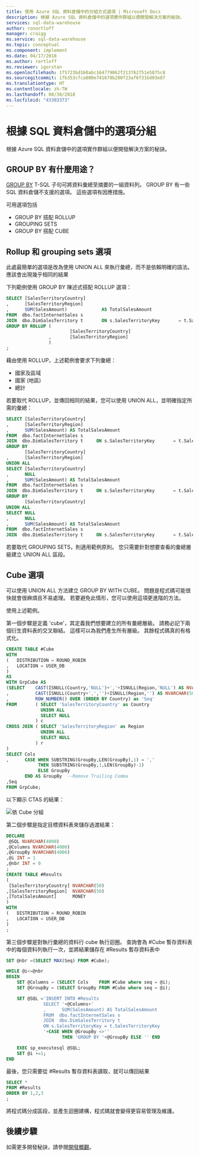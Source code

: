 ```yaml
---
title: 使用 Azure SQL 資料倉儲中的分組方式選項 | Microsoft Docs
description: 根據 Azure SQL 資料倉儲中的選項實作群組以便開發解決方案的秘訣。
services: sql-data-warehouse
author: ronortloff
manager: craigg
ms.service: sql-data-warehouse
ms.topic: conceptual
ms.component: implement
ms.date: 04/17/2018
ms.author: rortloff
ms.reviewer: igorstan
ms.openlocfilehash: 1f5723bd160abc164779062f213762751e5875c8
ms.sourcegitcommit: 1fb353cfca800e741678b200f23af6f31bd03e87
ms.translationtype: HT
ms.contentlocale: zh-TW
ms.lasthandoff: 08/30/2018
ms.locfileid: "43303373"
---
```

# <a name="group-by-options-in-sql-data-warehouse"></a>根據 SQL 資料倉儲中的選項分組
根據 Azure SQL 資料倉儲中的選項實作群組以便開發解決方案的秘訣。

## <a name="what-does-group-by-do"></a>GROUP BY 有什麼用途？

[GROUP BY](/sql/t-sql/queries/select-group-by-transact-sql) T-SQL 子句可將資料彙總至摘要的一組資料列。 GROUP BY 有一些 SQL 資料倉儲不支援的選項。 這些選項有因應措施。

可用選項包括

* GROUP BY 搭配 ROLLUP
* GROUPING SETS
* GROUP BY 搭配 CUBE

## <a name="rollup-and-grouping-sets-options"></a>Rollup 和 grouping sets 選項
此處最簡單的選項是改為使用 UNION ALL 來執行彙總，而不是依賴明確的語法。 應該會出現幾乎相同的結果

下列範例使用 GROUP BY 陳述式搭配 ROLLUP 選項：
```sql
SELECT [SalesTerritoryCountry]
,      [SalesTerritoryRegion]
,      SUM(SalesAmount)             AS TotalSalesAmount
FROM  dbo.factInternetSales s
JOIN  dbo.DimSalesTerritory t       ON s.SalesTerritoryKey       = t.SalesTerritoryKey
GROUP BY ROLLUP (
                        [SalesTerritoryCountry]
                ,       [SalesTerritoryRegion]
                )
;
```

藉由使用 ROLLUP，上述範例會要求下列彙總：

* 國家及區域
* 國家 (地區)
* 總計

若要取代 ROLLUP，並傳回相同的結果，您可以使用 UNION ALL，並明確指定所需的彙總：

```sql
SELECT [SalesTerritoryCountry]
,      [SalesTerritoryRegion]
,      SUM(SalesAmount) AS TotalSalesAmount
FROM  dbo.factInternetSales s
JOIN  dbo.DimSalesTerritory t     ON s.SalesTerritoryKey       = t.SalesTerritoryKey
GROUP BY
       [SalesTerritoryCountry]
,      [SalesTerritoryRegion]
UNION ALL
SELECT [SalesTerritoryCountry]
,      NULL
,      SUM(SalesAmount) AS TotalSalesAmount
FROM  dbo.factInternetSales s
JOIN  dbo.DimSalesTerritory t     ON s.SalesTerritoryKey       = t.SalesTerritoryKey
GROUP BY
       [SalesTerritoryCountry]
UNION ALL
SELECT NULL
,      NULL
,      SUM(SalesAmount) AS TotalSalesAmount
FROM  dbo.factInternetSales s
JOIN  dbo.DimSalesTerritory t     ON s.SalesTerritoryKey       = t.SalesTerritoryKey;
```

若要取代 GROUPING SETS，則適用範例原則。 您只需要針對想要查看的彙總層級建立 UNION ALL 區段。

## <a name="cube-options"></a>Cube 選項
可以使用 UNION ALL 方法建立 GROUP BY WITH CUBE。 問題是程式碼可能很快就會很麻煩且不易處理。 若要避免此情形，您可以使用這項更進階的方法。

使用上述範例。

第一個步驟是定義 'cube'，其定義我們想要建立的所有彙總層級。 請務必記下兩個衍生資料表的交叉聯結。 這樣可以為我們產生所有層級。 其餘程式碼真的有格式化。

```sql
CREATE TABLE #Cube
WITH
(   DISTRIBUTION = ROUND_ROBIN
,   LOCATION = USER_DB
)
AS
WITH GrpCube AS
(SELECT    CAST(ISNULL(Country,'NULL')+','+ISNULL(Region,'NULL') AS NVARCHAR(50)) as 'Cols'
,          CAST(ISNULL(Country+',','')+ISNULL(Region,'') AS NVARCHAR(50))  as 'GroupBy'
,          ROW_NUMBER() OVER (ORDER BY Country) as 'Seq'
FROM       ( SELECT 'SalesTerritoryCountry' as Country
             UNION ALL
             SELECT NULL
           ) c
CROSS JOIN ( SELECT 'SalesTerritoryRegion' as Region
             UNION ALL
             SELECT NULL
           ) r
)
SELECT Cols
,      CASE WHEN SUBSTRING(GroupBy,LEN(GroupBy),1) = ','
            THEN SUBSTRING(GroupBy,1,LEN(GroupBy)-1)
            ELSE GroupBy
       END AS GroupBy  --Remove Trailing Comma
,Seq
FROM GrpCube;
```

以下顯示 CTAS 的結果：

![依 Cube 分組](media/sql-data-warehouse-develop-group-by-options/sql-data-warehouse-develop-group-by-cube.png)

第二個步驟是指定目標資料表來儲存過渡結果：

```sql
DECLARE
 @SQL NVARCHAR(4000)
,@Columns NVARCHAR(4000)
,@GroupBy NVARCHAR(4000)
,@i INT = 1
,@nbr INT = 0
;
CREATE TABLE #Results
(
 [SalesTerritoryCountry] NVARCHAR(50)
,[SalesTerritoryRegion]  NVARCHAR(50)
,[TotalSalesAmount]      MONEY
)
WITH
(   DISTRIBUTION = ROUND_ROBIN
,   LOCATION = USER_DB
)
;
```

第三個步驟是對執行彙總的資料行 cube 執行迴圈。 查詢會為 #Cube 暫存資料表中的每個資料列執行一次，並將結果儲存在 #Results 暫存資料表中

```sql
SET @nbr =(SELECT MAX(Seq) FROM #Cube);

WHILE @i<=@nbr
BEGIN
    SET @Columns = (SELECT Cols    FROM #Cube where seq = @i);
    SET @GroupBy = (SELECT GroupBy FROM #Cube where seq = @i);

    SET @SQL ='INSERT INTO #Results
              SELECT '+@Columns+'
              ,      SUM(SalesAmount) AS TotalSalesAmount
              FROM  dbo.factInternetSales s
              JOIN  dbo.DimSalesTerritory t  
              ON s.SalesTerritoryKey = t.SalesTerritoryKey
              '+CASE WHEN @GroupBy <>''
                     THEN 'GROUP BY '+@GroupBy ELSE '' END

    EXEC sp_executesql @SQL;
    SET @i +=1;
END
```

最後，您只需要從 #Results 暫存資料表讀取，就可以傳回結果

```sql
SELECT *
FROM #Results
ORDER BY 1,2,3
;
```

將程式碼分成區段，並產生迴圈建構，程式碼就會變得更容易管理及維護。

## <a name="next-steps"></a>後續步驟
如需更多開發秘訣，請參閱[開發概觀](sql-data-warehouse-overview-develop.md)。

